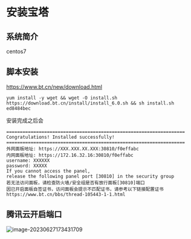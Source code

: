 # 安装宝塔



## 系统简介

centos7



## 脚本安装

https://www.bt.cn/new/download.html

```
yum install -y wget && wget -O install.sh https://download.bt.cn/install/install_6.0.sh && sh install.sh ed8484bec
```



安装完成之后会

```
==================================================================
Congratulations! Installed successfully!
==================================================================
外网面板地址: https://XXX.XXX.XX.XXX:30810/f0effabc
内网面板地址: https://172.16.32.16:30810/f0effabc
username: XXXXXX
password: XXXXX
If you cannot access the panel,
release the following panel port [30810] in the security group
若无法访问面板，请检查防火墙/安全组是否有放行面板[30810]端口
因已开启面板自签证书，访问面板会提示不匹配证书，请参考以下链接配置证书
https://www.bt.cn/bbs/thread-105443-1-1.html
```





## 腾讯云开启端口

![image-20230627173431709](https://imgoss.xgss.net/picgo/image-20230627173431709.png?aliyun)